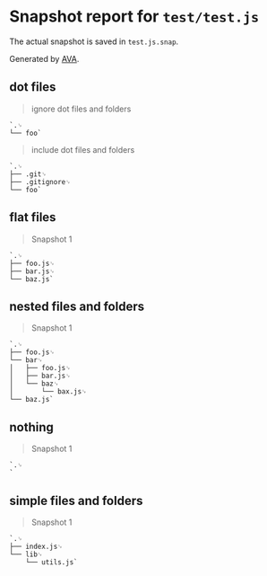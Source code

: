 # Snapshot report for `test/test.js`

The actual snapshot is saved in `test.js.snap`.

Generated by [AVA](https://ava.li).

## dot files

> ignore dot files and folders

    `.␊
    └── foo`

> include dot files and folders

    `.␊
    ├── .git␊
    ├── .gitignore␊
    └── foo`

## flat files

> Snapshot 1

    `.␊
    ├── foo.js␊
    ├── bar.js␊
    └── baz.js`

## nested files and folders

> Snapshot 1

    `.␊
    ├── foo.js␊
    └── bar␊
    │   ├── foo.js␊
    │   ├── bar.js␊
    │   └── baz␊
    │       └── bax.js␊
    └── baz.js`

## nothing

> Snapshot 1

    `.␊
    `

## simple files and folders

> Snapshot 1

    `.␊
    ├── index.js␊
    └── lib␊
        └── utils.js`
